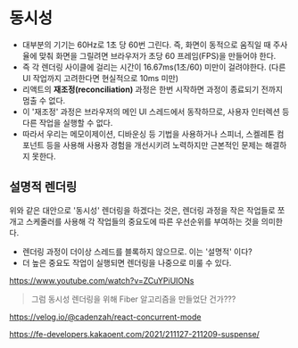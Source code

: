 # 동시성

- 대부분의 기기는 60Hz로 1초 당 60번 그린다. 즉, 화면이 동적으로 움직일 때 주사율에 맞춰 화면을 그릴려면 브라우저가 초당 60 프레임(FPS)을 만들어야 한다.
- 즉 각 렌더링 사이클에 걸리는 시간이 16.67ms(1초/60) 미만이 걸려야한다. (다른 UI 작업까지 고려한다면 현실적으로 10ms 미만)
- 리액트의 **재조정(reconciliation)** 과정은 한번 시작하면 과정이 종료되기 전까지 멈출 수 없다.
- 이 '재조정' 과정은 브라우저의 메인 UI 스레드에서 동작하므로, 사용자 인터렉션 등 다른 작업을 실행할 수 없다.
- 따라서 우리는 메모이제이션, 디바운싱 등 기법을 사용하거나 스피너, 스켈레톤 컴포넌트 등을 사용해 사용자 경험을 개선시키려 노력하지만 근본적인 문제는 해결하지 못한다.

## 설명적 렌더링

위와 같은 대안으로 '동시성' 렌더링을 하겠다는 것은, 렌더링 과정을 작은 작업들로 쪼개고 스케줄러를 사용해 각 작업들의 중요도에 따른 우선순위를 부여하는 것을 의미한다.

- 렌더링 과정이 더이상 스레드를 블록하지 않으므로. 이는 '설명적' 이다?
- 더 높은 중요도 작업이 실행되면 렌더링을 나중으로 미룰 수 있다.

https://www.youtube.com/watch?v=ZCuYPiUIONs

> 그럼 동시성 렌더링을 위해 Fiber 알고리즘을 만들었단 건가???

https://velog.io/@cadenzah/react-concurrent-mode

https://fe-developers.kakaoent.com/2021/211127-211209-suspense/
